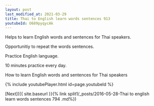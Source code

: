 ```yaml
---
layout: post
last_modified_at: 2021-03-29
title: Thai to English learn words sentences 913 
youtubeId: O689pyqycAk
---
```

 
 
Helps to learn English words and sentences for Thai speakers.

Opportunitiy to repeat the words sentences. 

Practice English language. 
 
10 minutes practice every day. 
 
How to learn English words and sentences for Thai speakers 
 
{% include youtubePlayer.html id=page.youtubeId %}
 
 
[Next]({{ site.baseurl }}{% link  split1/_posts/2016-05-28-Thai to english learn words sentences 794 .md%})
 
